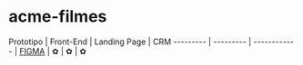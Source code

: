 # acme-filmes
Prototipo | Front-End | Landing Page | CRM
--------- | --------- | ------------ |
 [FIGMA](https://www.figma.com/file/hqINCDgK85crLua830FhQf/Untitled?type=design&node-id=0%3A1&mode=design&t=d3IIPTb6soeABjgM-1)
 | ✿ | ✿ | ✿